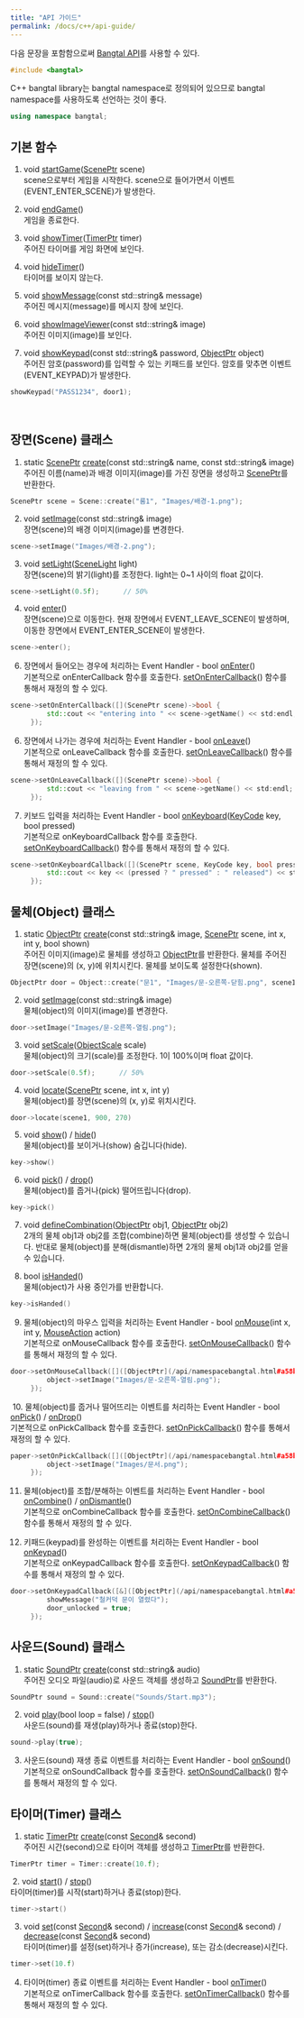 ```yaml
---
title: "API 가이드"
permalink: /docs/c++/api-guide/
---
```


다음 문장을 포함함으로써 [Bangtal API](/api/namespacebangtal.html)를 사용할 수 있다.
```c++
#include <bangtal>
```

C++ bangtal library는 bangtal namespace로 정의되어 있으므로 bangtal namespace를
사용하도록 선언하는 것이 좋다.
```c++
using namespace bangtal;
```

## 기본 함수

1. void [startGame](/api/namespacebangtal.html#a8eb706a2a0ed55817c95ef990086d99b)([ScenePtr](/api/namespacebangtal.html#abb35c3c750f71093eb016b9d812066e3) scene)<br />
  scene으로부터 게임을 시작한다.
  scene으로 들어가면서 이벤트(EVENT_ENTER_SCENE)가 발생한다.

2. void [endGame](/api/bangtal_8h.html#aeda119595fcc834db9cfec532a90cf79)()<br />
  게임을 종료한다.

3. void [showTimer](/api/namespacebangtal.html#a3532e67e12de8b00991f500e5af97bf3)([TimerPtr](/api/namespacebangtal.html#ad66ed2b2b36b443dfc7e8987cdfaf0d8) timer)<br />
  주어진 타이머를 게임 화면에 보인다.

4. void [hideTimer](/api/bangtal_8h.html#a67ee81aa37d3b4804e61b57c61b03213)()<br />
  타이머를 보이지 않는다.

5. void [showMessage](/api/namespacebangtal.html#a97a439a0bf46cf493cfeaa9e03f7fd2b)(const std::string& message)<br />
  주어진 메시지(message)를 메시지 창에 보인다.

6. void [showImageViewer](/api/namespacebangtal.html#aa883eb18b1eb1c035ffd844e6d321350)(const std::string& image)<br />
  주어진 이미지(image)를 보인다.

7. void [showKeypad](/api/namespacebangtal.html#a9c5b0d72a37bf89ce507dca1c8a049b6)(const std::string& password, [ObjectPtr](/api/namespacebangtal.html#a58bcfbb10dc18b44fb41c19c4d850a59) object)<br />
  주어진 암호(password)를 입력할 수 있는 키패드를 보인다.
  암호를 맞추면 이벤트(EVENT_KEYPAD)가 발생한다.
  ```c++
  showKeypad("PASS1234", door1);
  ```
​

## 장면(Scene) 클래스

1. static [ScenePtr](/api/namespacebangtal.html#abb35c3c750f71093eb016b9d812066e3) [create](/api/classbangtal_1_1_scene.html#a3ad3e0db50cac0a549f7342e28d33f7c)(const std::string& name, const std::string& image)<br />
  주어진 이름(name)과 배경 이미지(image)를 가진 장면을 생성하고 [ScenePtr](/api/namespacebangtal.html#abb35c3c750f71093eb016b9d812066e3)를 반환한다.
  ```c++
  ScenePtr scene = Scene::create("룸1", "Images/배경-1.png");
  ```

2. void [setImage](/api/classbangtal_1_1_scene.html#aabbdbbc029198ca7a15059d90823efff)(const std::string& image)<br />
  장면(scene)의 배경 이미지(image)를 변경한다.
  ```c++
  scene->setImage("Images/배경-2.png");
  ```

3. void [setLight](/api/classbangtal_1_1_scene.html#ad6ecb6f139a50a3a2d2ae839078f9481)([SceneLight](/api/bangtal_8h.html#ac1f211f483e9d9c2ec4c8ae0d98f6977) light)<br />
  장면(scene)의 밝기(light)를 조정한다. light는 0~1 사이의 float 값이다.
  ```c++
  scene->setLight(0.5f);      // 50%
  ```

4. void [enter](/api/classbangtal_1_1_scene.html#a42699aaea50be2e6069b87144a1d066c)()<br />
  장면(scene)으로 이동한다.
  현재 장면에서 EVENT_LEAVE_SCENE이 발생하며,
  이동한 장면에서 EVENT_ENTER_SCENE이 발생한다.
  ```c++
  scene->enter();
  ```

6. 장면에서 들어오는 경우에 처리하는 Event Handler - bool [onEnter](/api/classbangtal_1_1_scene.html#aab3b03a899b70725e5093bb3b7498e3e)()<br />
  기본적으로 onEnterCallback 함수를 호출한다.
  [setOnEnterCallback](/api/classbangtal_1_1_scene.html#af2cd661c238a4155ba4de48856302fa1)() 함수를 통해서 재정의 할 수 있다.
  ```c++
  scene->setOnEnterCallback([](ScenePtr scene)->bool {
           std::cout << "entering into " << scene->getName() << std:endl;
       });
  ```

6. 장면에서 나가는 경우에 처리하는 Event Handler - bool [onLeave](/api/classbangtal_1_1_scene.html#a4bda78a3352a7eac3f2da3bb93c3a3e8)()<br />
  기본적으로 onLeaveCallback 함수를 호출한다.
  [setOnLeaveCallback](/api/classbangtal_1_1_scene.html#a26ebf99350dd830e21d7780c7b9f7108)() 함수를 통해서 재정의 할 수 있다.
  ```c++
  scene->setOnLeaveCallback([](ScenePtr scene)->bool {
           std::cout << "leaving from " << scene->getName() << std:endl;
       });
  ```

7. 키보드 입력을 처리하는 Event Handler - bool [onKeyboard](/api/classbangtal_1_1_scene.html#abde24596b74c68d180596fd93d3e9236)([KeyCode](/api/bangtal_8h.html#a94b769a2899b14202ace87b550519a0d) key, bool pressed)<br />
  기본적으로 onKeyboardCallback 함수를 호출한다.
  [setOnKeyboardCallback](/api/classbangtal_1_1_scene.html#a3b96d28deda5de26da1c724c65b9227d)() 함수를 통해서 재정의 할 수 있다.
  ```c++
  scene->setOnKeyboardCallback([](ScenePtr scene, KeyCode key, bool pressed)->bool {
           std::cout << key << (pressed ? " pressed" : " released") << std:endl;
       });
  ```

## 물체(Object) 클래스

1. static [ObjectPtr](/api/namespacebangtal.html#a58bcfbb10dc18b44fb41c19c4d850a59) [create](/api/classbangtal_1_1_object.html#a8acd0706b38dce38fe14971bca3d2b5f)(const std::string& image, [ScenePtr](/api/namespacebangtal.html#abb35c3c750f71093eb016b9d812066e3) scene, int x, int y, bool shown)<br />
  주어진 이미지(image)로 물체를 생성하고 [ObjectPtr](/api/namespacebangtal.html#a58bcfbb10dc18b44fb41c19c4d850a59)를 반환한다.
  물체를 주어진 장면(scene)의 (x, y)에 위치시킨다.
  물체를 보이도록 설정한다(shown).
  ```c++
  ObjectPtr door = Object::create("문1", "Images/문-오른쪽-닫힘.png", scene1, 800, 270, true);
  ```

2. void [setImage](/api/classbangtal_1_1_object.html#a9bf28ee253ffaaad4bb25e9beb80c70b)(const std::string& image)<br />
  물체(object)의 이미지(image)를 변경한다.
  ```c++
  door->setImage("Images/문-오른쪽-열림.png");
  ```

3. void [setScale](/api/classbangtal_1_1_object.html#aeb5f1aba5c856072368001103f78711e)([ObjectScale](/api/bangtal_8h.html#a537d96924958a57df4f79361694478d1) scale)<br />
  물체(object)의 크기(scale)를 조정한다. 1이 100%이며 float 값이다.
  ```c++
  door->setScale(0.5f);      // 50%
  ```

4. void [locate](/api/classbangtal_1_1_object.html#ae5542aabd52dc1d64c71a24bc2f4ff59)([ScenePtr](/api/namespacebangtal.html#abb35c3c750f71093eb016b9d812066e3) scene, int x, int y)<br />
  물체(object)를 장면(scene)의 (x, y)로 위치시킨다.
  ```c++
  door->locate(scene1, 900, 270)
  ```

5. void [show](/api/classbangtal_1_1_object.html#a3f2cb2a14439a9a74aaf6bd5bf5b8c16)() / [hide](/api/classbangtal_1_1_object.html#a2df4da449414f69a6ecfc79027412d22)()<br />
  물체(object)를 보이거나(show) 숨깁니다(hide).
  ```c++
  key->show()
  ```

6. void [pick](/api/classbangtal_1_1_object.html#a2b7d74354b53fff7a8ef913b2e1eb020)() / [drop](/api/classbangtal_1_1_object.html#af77fae71ec4bc0492a97d1a388bada3c)()<br />
  물체(object)를 줍거나(pick) 떨어뜨립니다(drop).
  ```c++
  key->pick()
  ```

7. void [defineCombination](/api/classbangtal_1_1_object.html#a1b0c8562232a1532bfa13468780b3849)([ObjectPtr](/api/namespacebangtal.html#a58bcfbb10dc18b44fb41c19c4d850a59) obj1, [ObjectPtr](/api/namespacebangtal.html#a58bcfbb10dc18b44fb41c19c4d850a59) obj2)<br />
  2개의 물체 obj1과 obj2를 조합(combine)하면 물체(object)를 생성할 수 있습니다.
  반대로 물체(object)를 분해(dismantle)하면 2개의 물체 obj1과 obj2를 얻을 수 있습니다.

8. bool [isHanded](/api/classbangtal_1_1_object.html#ae1776922c90a3fc51d4b70d0e4d8ce2a)()<br />
  물체(object)가 사용 중인가를 반환합니다.
  ```c++
  key->isHanded()
  ```

9. 물체(object)의 마우스 입력을 처리하는 Event Handler - bool [onMouse](/api/classbangtal_1_1_object.html#ab4780f0765cce0a58d816a9ada7424a3)(int x, int y, [MouseAction](/api/bangtal_8h.html#ac238b2b97468572bf2da46b80a3b1bb3) action)<br />
  기본적으로 onMouseCallback 함수를 호출한다.
  [setOnMouseCallback](/api/classbangtal_1_1_object.html#a819900bf45f0829982cd2ab9de307641)() 함수를 통해서 재정의 할 수 있다.
  ```c++
  door->setOnMouseCallback([]([ObjectPtr](/api/namespacebangtal.html#a58bcfbb10dc18b44fb41c19c4d850a59) object, int x, int y, MouseAction action)->bool {
           object->setImage("Images/문-오른쪽-열림.png");
       });
  ```
​
10. 물체(object)를 줍거나 떨어뜨리는 이벤트를 처리하는 Event Handler - bool [onPick](/api/classbangtal_1_1_object.html#ae0ae0c5cc37a5c932c2e258c11c08757)() / [onDrop](/api/classbangtal_1_1_object.html#afec5fb2c1014656489dd097b5e31b7b0)()<br />
  기본적으로 onPickCallback 함수를 호출한다.
  [setOnPickCallback](/api/classbangtal_1_1_object.html#a0d38b6dd0f563bc10fda594fd125dc8a)() 함수를 통해서 재정의 할 수 있다.
  ```c++
  paper->setOnPickCallback([]([ObjectPtr](/api/namespacebangtal.html#a58bcfbb10dc18b44fb41c19c4d850a59) object)->bool {
           object->setImage("Images/문서.png");
       });
  ```

11. 물체(object)를 조합/분해하는 이벤트를 처리하는 Event Handler - bool [onCombine](/api/classbangtal_1_1_object.html#a855c9c073bd14f961c51a5c13a489b8b)() / [onDismantle](/api/classbangtal_1_1_object.html#adc5a0564ea093c0aec1fadc3ddc1522c)()<br />
  기본적으로 onCombineCallback 함수를 호출한다.
  [setOnCombineCallback](/api/classbangtal_1_1_object.html#a563b0eb0030c0a843e1053cfd61e9c85)() 함수를 통해서 재정의 할 수 있다.

12. 키패드(keypad)를 완성하는 이벤트를 처리하는 Event Handler - bool [onKeypad](/api/classbangtal_1_1_object.html#aea58f22f73316a106fb7d0c911509563)()<br />
  기본적으로 onKeypadCallback 함수를 호출한다.
  [setOnKeypadCallback](/api/classbangtal_1_1_object.html#a57f2ca3027ce3deb9079fa748440ef8c)() 함수를 통해서 재정의 할 수 있다.
  ```c++
  door->setOnKeypadCallback([&]([ObjectPtr](/api/namespacebangtal.html#a58bcfbb10dc18b44fb41c19c4d850a59) object)->bool {
           showMessage("철커덕 문이 열렸다");
           door_unlocked = true;
       });
  ```

## 사운드(Sound) 클래스

1. static [SoundPtr](/api/namespacebangtal.html#a8d3868b6dff966e69e1bb0d6f1ee5e40) [create](/api/classbangtal_1_1_sound.html#aafcd3308ff1e33f7695cfdc9651c6f85)(const std::string& audio)<br />
  주어진 오디오 파일(audio)로 사운드 객체를 생성하고 [SoundPtr](/api/namespacebangtal.html#a8d3868b6dff966e69e1bb0d6f1ee5e40)를 반환한다.
  ```c++
  SoundPtr sound = Sound::create("Sounds/Start.mp3");
  ```

2. void [play](/api/classbangtal_1_1_sound.html#a0df5886045f4faeea33ddd55709f3b57)(bool loop = false) / [stop](/api/classbangtal_1_1_sound.html#a45589968fdfa9a2fdabf4e95c0170295)()<br />
  사운드(sound)를 재생(play)하거나 종료(stop)한다.
  ```c++
  sound->play(true);
  ```

3. 사운드(sound) 재생 종료 이벤트를 처리하는 Event Handler - bool [onSound](/api/classbangtal_1_1_sound.html#a4138876d4718c06af3d181f549e58ab5)()<br />
  기본적으로 onSoundCallback 함수를 호출한다.
  [setOnSoundCallback](/api/classbangtal_1_1_sound.html#ab6a1524d529e68762a7ef9422148a983)() 함수를 통해서 재정의 할 수 있다.

## 타이머(Timer) 클래스

1. static [TimerPtr](/api/namespacebangtal.html#ad66ed2b2b36b443dfc7e8987cdfaf0d8) [create](/api/classbangtal_1_1_timer.html#a2e682cbfc0a47c3f1cc756019a31ea90)(const [Second](/api/bangtal_8h.html#a5c08c0353fd36f12c1b2ef409eb6db10)& second)<br />
  주어진 시간(second)으로 타이머 객체를 생성하고 [TimerPtr](/api/namespacebangtal.html#ad66ed2b2b36b443dfc7e8987cdfaf0d8)를 반환한다.
  ```c++
  TimerPtr timer = Timer::create(10.f);
  ```
​
2. void [start](/api/classbangtal_1_1_timer.html#aa8b9803645d8a7c7d933d534e83315fd)() / [stop](/api/classbangtal_1_1_timer.html#ab56865402607dce713b363d9ff84a594)()<br />
  타이머(timer)를 시작(start)하거나 종료(stop)한다.
  ```c++
  timer->start()
  ```

3. void [set](/api/classbangtal_1_1_timer.html#add4f73ddfb3f08f27dfbf2bacde151f5)(const [Second](/api/bangtal_8h.html#a5c08c0353fd36f12c1b2ef409eb6db10)& second) / [increase](/api/classbangtal_1_1_timer.html#a6f282f1b8022410ef2c2913391975f76)(const [Second](/api/bangtal_8h.html#a5c08c0353fd36f12c1b2ef409eb6db10)& second) / [decrease](/api/classbangtal_1_1_timer.html#ad384d3ee4705269b5ddf19134289d77f)(const [Second](/api/bangtal_8h.html#a5c08c0353fd36f12c1b2ef409eb6db10)& second)<br />
  타이머(timer)를 설정(set)하거나 증가(increase), 또는 감소(decrease)시킨다.
  ```c++
  timer->set(10.f)
  ```

4. 타이머(timer) 종료 이벤트를 처리하는 Event Handler - bool [onTimer](/api/classbangtal_1_1_timer.html#af6aa65e756543e0da8c190ee39ee75d7)()<br />
  기본적으로 onTimerCallback 함수를 호출한다.
  [setOnTimerCallback](/api/classbangtal_1_1_timer.html#aa536afbba1b2f3c7e706e71afc9928a8)() 함수를 통해서 재정의 할 수 있다.
